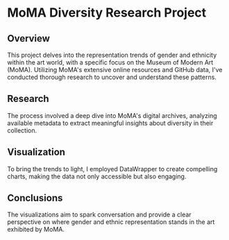 # MoMA Diversity Research Project

## Overview
This project delves into the representation trends of gender and ethnicity within the art world, with a specific focus on the Museum of Modern Art (MoMA). Utilizing MoMA's extensive online resources and GitHub data, I've conducted thorough research to uncover and understand these patterns.

## Research
The process involved a deep dive into MoMA's digital archives, analyzing available metadata to extract meaningful insights about diversity in their collection.

## Visualization
To bring the trends to light, I employed DataWrapper to create compelling charts, making the data not only accessible but also engaging.

## Conclusions
The visualizations aim to spark conversation and provide a clear perspective on where gender and ethnic representation stands in the art exhibited by MoMA.
